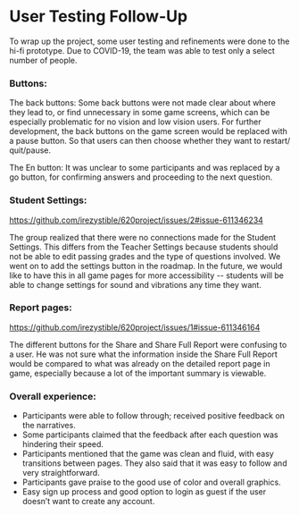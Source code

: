 # User Testing Follow-Up

To wrap up the project, some user testing and refinements were done to the hi-fi prototype. Due to COVID-19, the team was able to test only a select number of people.

### Buttons:

The back buttons:
Some back buttons were not made clear about where they lead to, or find unnecessary in some game screens, which can be especially problematic for no vision and low vision users.
For further development, the back buttons on the game screen would be replaced with a pause button. So that users can then choose whether they want to restart/ quit/pause.

The En button: It was unclear to some participants and was replaced by a go button, for confirming answers and proceeding to the next question.

### Student Settings:

https://github.com/irezystible/620project/issues/2#issue-611346234

The group realized that there were no connections made for the Student Settings. This differs from the Teacher Settings because students should not be able to edit passing grades and the type of questions involved. We went on to add the settings button in the roadmap. In the future, we would like to have this in all game pages for more accessibility -- students will be able to change settings for sound and vibrations any time they want.

### Report pages:

https://github.com/irezystible/620project/issues/1#issue-611346164

The different buttons for the Share and Share Full Report were confusing to a user. He was not sure what the information inside the Share Full Report would be compared to what was already on the detailed report page in game, especially because a lot of the important summary is viewable.


### Overall experience:

* Participants were able to follow through; received positive feedback on the narratives.
* Some participants claimed that the feedback after each question was hindering their speed.
* Participants mentioned that the game was clean and fluid, with easy transitions between pages. They also said that it was easy to follow and very straightforward.
* Participants gave praise to the good use of color and overall graphics.
* Easy sign up process and good option to login as guest if the user doesn’t want to create any account.
